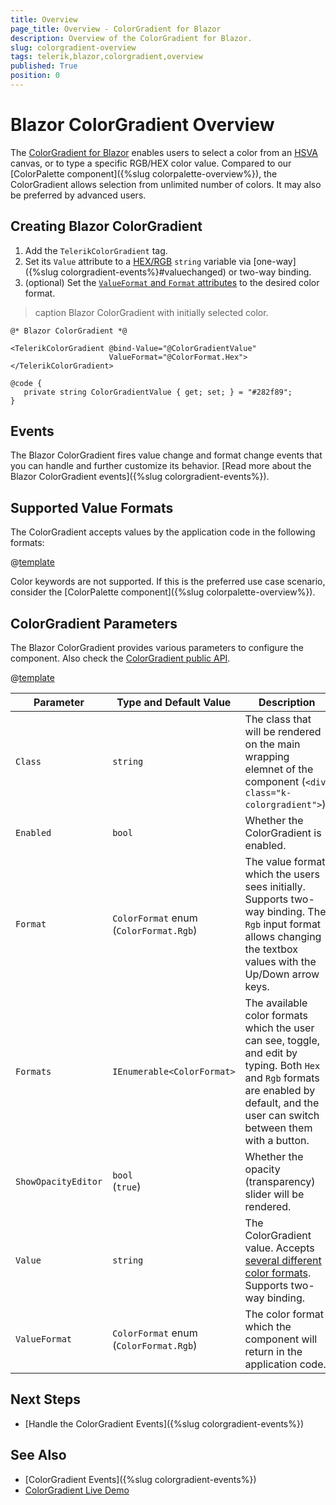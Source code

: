 ```yaml
---
title: Overview
page_title: Overview - ColorGradient for Blazor
description: Overview of the ColorGradient for Blazor.
slug: colorgradient-overview
tags: telerik,blazor,colorgradient,overview
published: True
position: 0
---
```


# Blazor ColorGradient Overview

The <a href = "https://www.telerik.com/blazor-ui/colorgradient" target="_blank">ColorGradient for Blazor</a> enables users to select a color from an [HSVA](https://en.wikipedia.org/wiki/HSL_and_HSV) canvas, or to type a specific RGB/HEX color value. Compared to our [ColorPalette component]({%slug colorpalette-overview%}), the ColorGradient allows selection from unlimited number of colors. It may also be preferred by advanced users.


## Creating Blazor ColorGradient

1. Add the `TelerikColorGradient` tag.
1. Set its `Value` attribute to a [HEX/RGB](#supported-value-formats) `string` variable via [one-way]({%slug colorgradient-events%}#valuechanged) or two-way binding.
1. (optional) Set the [`ValueFormat` and `Format` attributes](#colorgradient-parameters) to the desired color format.


>caption Blazor ColorGradient with initially selected color.

````RAZOR
@* Blazor ColorGradient *@

<TelerikColorGradient @bind-Value="@ColorGradientValue"
                      ValueFormat="@ColorFormat.Hex">
</TelerikColorGradient>

@code {
   private string ColorGradientValue { get; set; } = "#282f89";
}
````

## Events

The Blazor ColorGradient fires value change and format change events that you can handle and further customize its behavior. [Read more about the Blazor ColorGradient events]({%slug colorgradient-events%}).

## Supported Value Formats

The ColorGradient accepts values by the application code in the following formats:

@[template](/_contentTemplates/common/coloreditors.md#value-formats)

Color keywords are not supported. If this is the preferred use case scenario, consider the [ColorPalette component]({%slug colorpalette-overview%}).

## ColorGradient Parameters

The Blazor ColorGradient provides various parameters to configure the component. Also check the [ColorGradient public API](/blazor-ui/api/Telerik.Blazor.Components.TelerikColorGradient).

@[template](/_contentTemplates/common/parameters-table-styles.md#table-layout)

| Parameter | Type and Default Value | Description |
| --- | --- | --- |
| `Class` | `string` | The class that will be rendered on the main wrapping elemnet of the component (`<div class="k-colorgradient">`). | 
| `Enabled`| `bool` | Whether the ColorGradient is enabled. |
| `Format` | `ColorFormat` enum <br/> (`ColorFormat.Rgb`) | The value format which the users sees initially. Supports two-way binding. The `Rgb` input format allows changing the textbox values with the Up/Down arrow keys.
| `Formats` | `IEnumerable<ColorFormat>` | The available color formats which the user can see, toggle, and edit by typing. Both `Hex` and `Rgb` formats are enabled by default, and the user can switch between them with a button.
| `ShowOpacityEditor` | `bool` <br/> (`true`) | Whether the opacity (transparency) slider will be rendered.
| `Value` | `string` | The ColorGradient value. Accepts [several different color formats](#supported-value-formats). Supports two-way binding.
| `ValueFormat` | `ColorFormat` enum <br/> (`ColorFormat.Rgb`)| The color format which the component will return in the application code.

## Next Steps

* [Handle the ColorGradient Events]({%slug colorgradient-events%})

## See Also

* [ColorGradient Events]({%slug colorgradient-events%})
* [ColorGradient Live Demo](https://demos.telerik.com/blazor-ui/colorgradient/overview)
